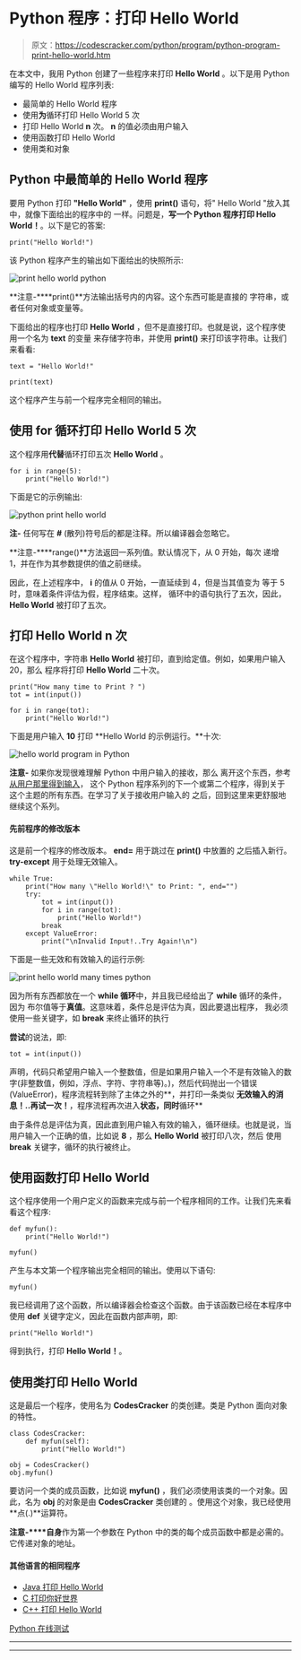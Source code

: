 # Python 程序：打印 Hello World

> 原文：<https://codescracker.com/python/program/python-program-print-hello-world.htm>

在本文中，我用 Python 创建了一些程序来打印 **Hello World** 。以下是用 Python 编写的 Hello World 程序列表:

*   最简单的 Hello World 程序
*   使用**为**循环打印 Hello World 5 次
*   打印 Hello World **n** 次。 **n** 的值必须由用户输入
*   使用函数打印 Hello World
*   使用类和对象

## Python 中最简单的 Hello World 程序

要用 Python 打印 **"Hello World"** ，使用 **print()** 语句，将" Hello World "放入其中，就像下面给出的程序中的 一样。问题是，**写一个 Python 程序打印 Hello World！**。以下是它的答案:

```
print("Hello World!")
```

该 Python 程序产生的输出如下面给出的快照所示:

![print hello world python](img/397ee6589f93bbc0bb2544ac333480c6.png)

**注意-****print()**方法输出括号内的内容。这个东西可能是直接的 字符串，或者任何对象或变量等。

下面给出的程序也打印 **Hello World** ，但不是直接打印。也就是说，这个程序使用一个名为 **text** 的变量 来存储字符串，并使用 **print()** 来打印该字符串。让我们来看看:

```
text = "Hello World!"

print(text)
```

这个程序产生与前一个程序完全相同的输出。

## 使用 for 循环打印 Hello World 5 次

这个程序用**代替**循环打印五次 **Hello World** 。

```
for i in range(5):
    print("Hello World!")
```

下面是它的示例输出:

![python print hello world](img/fe5f94dddd3cada66fc8d236b371acd8.png)

**注-** 任何写在 **#** (散列)符号后的都是注释。所以编译器会忽略它。

**注意-****range()**方法返回一系列值。默认情况下，从 0 开始，每次 递增 1，并在作为其参数提供的值之前继续。

因此，在上述程序中， **i** 的值从 0 开始，一直延续到 4，但是当其值变为 等于 5 时，意味着条件评估为假，程序结束。这样， 循环中的语句执行了五次，因此， **Hello World** 被打印了五次。

## 打印 Hello World n 次

在这个程序中，字符串 **Hello World** 被打印，直到给定值。例如，如果用户输入 20，那么 程序将打印 **Hello World** 二十次。

```
print("How many time to Print ? ")
tot = int(input())

for i in range(tot):
    print("Hello World!")
```

下面是用户输入 **10** 打印 **Hello World 的示例运行。**十次:

![hello world program in Python](img/6df7ab60e5539c70d925bd2b4d15fa3a.png)

**注意-** 如果你发现很难理解 Python 中用户输入的接收，那么 离开这个东西，参考[从用户那里得到输入](/python/program/python-program-get-input-from-user.htm)， 这个 Python 程序系列的下一个或第二个程序，得到关于这个主题的所有东西。在学习了关于接收用户输入的 之后，回到这里来更舒服地继续这个系列。

#### 先前程序的修改版本

这是前一个程序的修改版本。 **end=** 用于跳过在 **print()** 中放置的 之后插入新行。 **try-except** 用于处理无效输入。

```
while True:
    print("How many \"Hello World!\" to Print: ", end="")
    try:
        tot = int(input())
        for i in range(tot):
            print("Hello World!")
        break
    except ValueError:
        print("\nInvalid Input!..Try Again!\n")
```

下面是一些无效和有效输入的运行示例:

![print hello world many times python](img/098c815fc38072214f635e1b0f928e5f.png)

因为所有东西都放在一个 **while 循环**中，并且我已经给出了 **while** 循环的条件，因为 布尔值等于**真值**。这意味着，条件总是评估为真，因此要退出程序， 我必须使用一些关键字，如 **break** 来终止循环的执行

**尝试**的说法，即:

```
tot = int(input())
```

声明，代码只希望用户输入一个整数值，但是如果用户输入一个不是有效输入的数字(非整数值，例如，浮点、字符、字符串等)。)，然后代码抛出一个错误(ValueError)，程序流程转到除了主体之外的**，并打印一条类似 **无效输入的消息！..再试一次！**，程序流程再次进入**状态，同时**循环**

由于条件总是评估为真，因此直到用户输入有效的输入，循环继续。也就是说，当用户输入一个正确的值，比如说 **8** ，那么 **Hello World** 被打印八次，然后 使用 **break** 关键字，循环的执行被终止。

## 使用函数打印 Hello World

这个程序使用一个用户定义的函数来完成与前一个程序相同的工作。让我们先来看看这个程序:

```
def myfun():
    print("Hello World!")

myfun()
```

产生与本文第一个程序输出完全相同的输出。使用以下语句:

```
myfun()
```

我已经调用了这个函数，所以编译器会检查这个函数。由于该函数已经在本程序中使用 **def** 关键字定义，因此在函数内部声明，即:

```
print("Hello World!")
```

得到执行，打印 **Hello World！**。

## 使用类打印 Hello World

这是最后一个程序，使用名为 **CodesCracker** 的类创建。类是 Python 面向对象的特性。

```
class CodesCracker:
    def myfun(self):
        print("Hello World!")

obj = CodesCracker()
obj.myfun()
```

要访问一个类的成员函数，比如说 **myfun()** ，我们必须使用该类的一个对象。因此，名为 **obj** 的对象是由 **CodesCracker** 类创建的 。使用这个对象，我已经使用**点(.)**运算符。

**注意-****自身**作为第一个参数在 Python 中的类的每个成员函数中都是必需的。它传递对象的地址。

#### 其他语言的相同程序

*   [Java 打印 Hello World](/java/program/java-program-print-hello-world.htm)
*   [C 打印你好世界](/c/program/c-program-print-hello-world.htm)
*   [C++ 打印 Hello World](/cpp/program/cpp-program-print-hello-world.htm)

[Python 在线测试](/exam/showtest.php?subid=10)

* * *

* * *